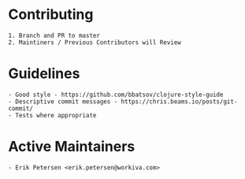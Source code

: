 # Contributing

    1. Branch and PR to master
    2. Maintiners / Previous Contributors will Review

# Guidelines

    - Good style - https://github.com/bbatsov/clojure-style-guide
    - Descriptive commit messages - https://chris.beams.io/posts/git-commit/
    - Tests where appropriate

# Active Maintainers

    - Erik Petersen <erik.petersen@workiva.com>

